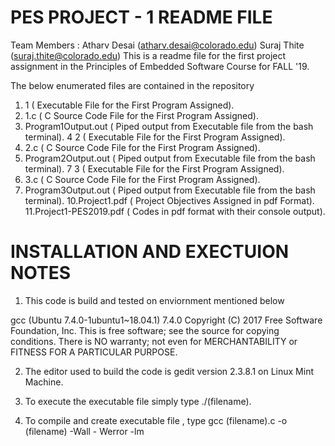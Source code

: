 # PES PROJECT - 1 README FILE 
  Team Members :  Atharv Desai (atharv.desai@colorado.edu)
                  Suraj Thite (suraj.thite@colorado.edu)
 This is a readme file for the first project assignment in the Principles of Embedded Software Course for FALL '19. 
 
 The below enumerated files are contained in the repository 
   
 1. 1 ( Executable File for the First Program Assigned).
 2. 1.c ( C Source Code File for the First Program Assigned). 
 3. Program1Output.out ( Piped output from Executable file from the bash terminal). 
 4  2 ( Executable File for the First Program Assigned).
 5. 2.c ( C Source Code File for the First Program Assigned). 
 6. Program2Output.out ( Piped output from Executable file from the bash terminal).
 7  3 ( Executable File for the First Program Assigned).
 8. 3.c ( C Source Code File for the First Program Assigned). 
 9. Program3Output.out ( Piped output from Executable file from the bash terminal).
 10.Project1.pdf ( Project Objectives Assigned  in pdf Format).
 11.Project1-PES2019.pdf ( Codes in pdf format with their console output).
 
# INSTALLATION AND EXECTUION NOTES 
  
1. This code is build and tested on enviornment mentioned below
  
gcc (Ubuntu 7.4.0-1ubuntu1~18.04.1) 7.4.0
Copyright (C) 2017 Free Software Foundation, Inc.
This is free software; see the source for copying conditions.  There is NO
warranty; not even for MERCHANTABILITY or FITNESS FOR A PARTICULAR PURPOSE.

2. The editor used to build the code is gedit version 2.3.8.1 on Linux Mint Machine. 
  
3. To execute the executable file simply type ./(filename).
  
4. To compile and create executable file , type gcc (filename).c -o (filename) -Wall - Werror -lm 
  
 


  
